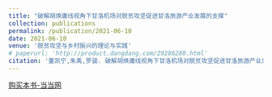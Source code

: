 ```yaml
---
title: "破解胡焕庸线视角下甘洛机场对脱贫攻坚促进甘洛旅游产业发展的支撑"
collection: publications
permalink: /publication/2021-06-10
date: 2021-06-10
venue: '脱贫攻坚与乡村振兴的理论与实践'
# paperurl: 'http://product.dangdang.com/29286280.html'
citation: '董凯宁,朱禹,罗骏. 破解胡焕庸线视角下甘洛机场对脱贫攻坚促进甘洛旅游产业发展的支撑[C]//王猛志.脱贫攻坚与乡村振兴的理论与实践.成都:四川大学出版社,2021:145-159.'
---
```


[购买本书-当当网](http://product.dangdang.com/29286280.html)

<!-- 引用本文: 董凯宁, 朱禹, 罗骏. 破解胡焕庸线视角下甘洛机场对脱贫攻坚促进甘洛旅游产业发展的支撑 [A]. 见:王猛志. 脱贫攻坚与乡村振兴的理论与实践 [C]. 成都:四川大学出版社，2021.145-159. -->